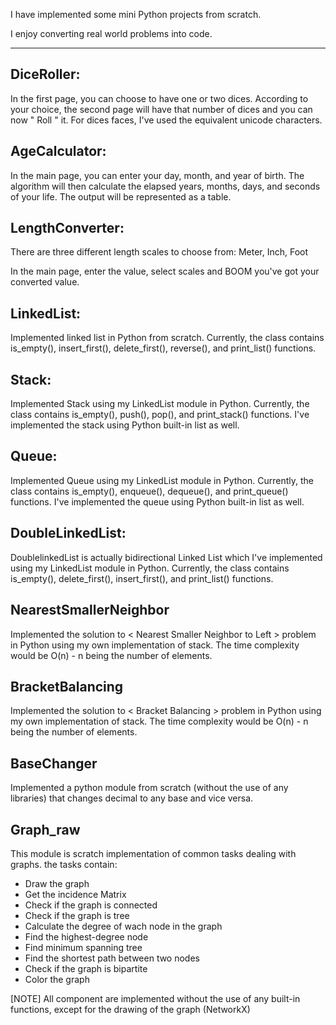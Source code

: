 I have implemented some mini Python projects from scratch.

I enjoy converting real world problems into code.

-----------------------------------------------------

DiceRoller:
--
In the first page, you can choose to have one or two dices. According to your choice, the second page will have that number of dices and you can now " Roll " it.
For dices faces, I've used the equivalent unicode characters.



AgeCalculator:
--
In the main page, you can enter your day, month, and year of birth. The algorithm will then calculate the elapsed years, months, days, and seconds of your life. The output will be represented as a table. 



LengthConverter:
--

There are three different length scales to choose from: Meter, Inch, Foot

In the main page, enter the value, select scales and BOOM you've got your converted value.


LinkedList:
--
Implemented linked list in Python from scratch. Currently, the class contains is_empty(), insert_first(), delete_first(), reverse(), and print_list() functions. 


Stack:
--
Implemented Stack using my LinkedList module in Python. Currently, the class contains is_empty(), push(), pop(), and print_stack() functions. 
I've implemented the stack using Python built-in list as well.


Queue:
--
Implemented Queue using my LinkedList module in Python. Currently, the class contains is_empty(), enqueue(), dequeue(), and print_queue() functions. 
I've implemented the queue using Python built-in list as well.


DoubleLinkedList:
--
DoublelinkedList is actually bidirectional Linked List which I've implemented using my LinkedList module in Python. Currently, the class contains is_empty(), delete_first(), insert_first(), and print_list() functions.


NearestSmallerNeighbor
--
Implemented the solution to < Nearest Smaller Neighbor to Left > problem in Python using my own implementation of stack.
The time complexity would be O(n) - n being the number of elements.


BracketBalancing
--
Implemented the solution to < Bracket Balancing > problem in Python using my own implementation of stack.
The time complexity would be O(n) - n being the number of elements.


BaseChanger
--
Implemented a python module from scratch (without the use of any libraries) that changes decimal to any base and vice versa.


Graph_raw
--
This module is scratch implementation of common tasks dealing with graphs.
the tasks contain: 

- Draw the graph
- Get the incidence Matrix
- Check if the graph is connected 
- Check if the graph is tree 
- Calculate the degree of wach node in the graph
- Find the highest-degree node
- Find minimum spanning tree 
- Find the shortest path between two nodes
- Check if the graph is bipartite
- Color the graph 

[NOTE] All component are implemented without the use of any built-in functions, except for the drawing of the graph (NetworkX)

